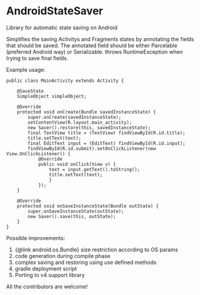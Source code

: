 AndroidStateSaver
=================

Library for automatic state saving on Android

Simplifies the saving Activitys and Fragments states by annotating the fields that should be saved.
The annotated field should be either Parcelable (preferred Android way) or Serializable.
throws RuntimeException when trying to save final fields.
 
Example usage:

    public class MainActivity extends Activity {

        @SaveState
        SimpleObject simpleObject;

        @Override
        protected void onCreate(Bundle savedInstanceState) {
            super.onCreate(savedInstanceState);
            setContentView(R.layout.main_activity);
            new Saver().restore(this, savedInstanceState);
            final TextView title = (TextView) findViewById(R.id.title);
            title.setText(text);
            final EditText input = (EditText) findViewById(R.id.input);
            findViewById(R.id.submit).setOnClickListener(new View.OnClickListener() {
                @Override
                public void onClick(View v) {
                    text = input.getText().toString();
                    title.setText(text);
                    }
                });
        }

        @Override
        protected void onSaveInstanceState(Bundle outState) {
            super.onSaveInstanceState(outState);
            new Saver().save(this, outState);
        }
    }
    
    
 Possible improvements:
 1. {@link android.os.Bundle} size restriction according to OS params
 2. code generation during compile phase
 3. complex saving and restoring using use defined methods
 4. gradle deployment script
 5. Porting to v4 support library
 
 All the contributors are welcome!
